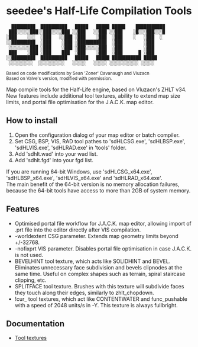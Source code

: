 # seedee's Half-Life Compilation Tools

```
  █████████  ██████████   █████   █████ █████    ███████████
 ███░░░░░███░░███░░░░███ ░░███   ░░███ ░░███    ░█░░░███░░░█
░███    ░░░  ░███   ░░███ ░███    ░███  ░███    ░   ░███  ░ 
░░█████████  ░███    ░███ ░███████████  ░███        ░███    
 ░░░░░░░░███ ░███    ░███ ░███░░░░░███  ░███        ░███    
 ███    ░███ ░███    ███  ░███    ░███  ░███      █ ░███    
░░█████████  ██████████   █████   █████ ███████████ █████   
 ░░░░░░░░░  ░░░░░░░░░░   ░░░░░   ░░░░░ ░░░░░░░░░░░ ░░░░░    
```
<sub>Based on code modifications by Sean 'Zoner' Cavanaugh and Vluzacn</sub>  
<sup>Based on Valve's version, modified with permission.</sup>

Map compile tools for the Half-Life engine, based on Vluzacn's ZHLT v34. New features include additional tool textures, ability to extend map size limits, and portal file optimisation for the J.A.C.K. map editor.

## How to install

1. Open the configuration dialog of your map editor or batch compiler.
2. Set CSG, BSP, VIS, RAD tool pathes to 'sdHLCSG.exe', 'sdHLBSP.exe', 'sdHLVIS.exe', 'sdHLRAD.exe' in 'tools' folder.
3. Add 'sdhlt.wad' into your wad list.
4. Add 'sdhlt.fgd' into your fgd list.

If you are running 64-bit Windows, use 'sdHLCSG_x64.exe', 'sdHLBSP_x64.exe', 'sdHLVIS_x64.exe' and 'sdHLRAD_x64.exe'.  
The main benefit of the 64-bit version is no memory allocation failures, because the 64-bit tools have access to more than 2GB of system memory.

## Features

- Optimised portal file workflow for J.A.C.K. map editor, allowing import of .prt file into the editor directly after VIS compilation.
- -worldextent CSG parameter. Extends map geometry limits beyond +/-32768.
- -nofixprt VIS parameter. Disables portal file optimisation in case J.A.C.K. is not used.
- BEVELHINT tool texture, which acts like SOLIDHINT and BEVEL. Eliminates unnecessary face subdivision and bevels clipnodes at the same time. Useful on complex shapes such as terrain, spiral staircase clipping, etc.
- SPLITFACE tool texture. Brushes with this texture will subdivide faces they touch along their edges, similarly to zhlt_chopdown.
- !cur_ tool textures, which act like CONTENTWATER and func_pushable with a speed of 2048 units/s in -Y. This texture is always fullbright.

## Documentation
- [Tool textures](https://gamebanana.com/tuts/13211)